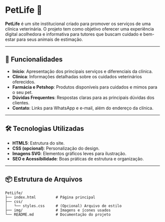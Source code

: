 # PetLife 🌟

**PetLife** é um site institucional criado para promover os serviços de uma clínica veterinária. O projeto tem como objetivo oferecer uma experiência digital acolhedora e informativa para tutores que buscam cuidado e bem-estar para seus animais de estimação.

---

## 🚀 Funcionalidades

- **Início**: Apresentação dos principais serviços e diferenciais da clínica.
- **Clínica**: Informações detalhadas sobre os cuidados veterinários oferecidos.
- **Farmácia e Petshop**: Produtos disponíveis para cuidados e mimos para o seu pet.
- **Dúvidas Frequentes**: Respostas claras para as principais dúvidas dos clientes.
- **Contato**: Links para WhatsApp e e-mail, além do endereço da clínica.

---

## 🛠️ Tecnologias Utilizadas

- **HTML5**: Estrutura do site.
- **CSS (opcional)**: Personalização do design.
- **Imagens SVG**: Elementos gráficos leves para ilustração.
- **SEO e Acessibilidade**: Boas práticas de estrutura e organização.

---

## 📦 Estrutura de Arquivos

```plaintext
PetLife/
├── index.html         # Página principal
├── css/
│   └── styles.css     # (Opcional) Arquivo de estilo
├── img/               # Imagens e ícones usados
└── README.md          # Documentação do projeto
